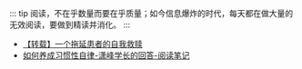 ::: tip
阅读，不在乎数量而要在乎质量；如今信息爆炸的时代，每天都在做大量的无效阅读，要做到精读并消化。
:::

- [【转载】一个拖延患者的自我救赎](/note/read/2020-10-10-how-2-defeat-procrastination.md)
- [如何养成习惯性自律-潇峰学长的回答-阅读笔记](/note/read/2020-07-27-how-2-develop-habitual-self-discipline.html)
